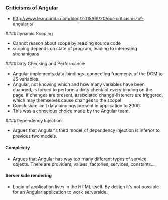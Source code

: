 ### Criticisms of Angular

- http://www.leanpanda.com/blog/2015/09/20/our-criticisms-of-angularjs/

####Dynamic Scoping

- Cannot reason about scope by reading source code
- scoping depends on state of program, leading to interesting shenanigans

####Dirty Checking and Performance

- Angular implements data-bindings, connecting fragments of the DOM to JS variables.
- Angular, not knowing which and how many variables have been changed, is forced to perform a dirty check of every binding on the page. If changes are present, associated change-listeners are triggered, which may themselves cause changes to the scope!
- Conclusion: limit data bindings present in application to 2000.
- This was a [conscious choice](http://stackoverflow.com/questions/9682092/angularjs-how-does-databinding-work/9693933#9693933) made by the Angular team.

####Dependency Injection

- Argues that Angular's third model of dependency injection is inferior to previous two models.

#### Complexity

- Argues that Angular has way too many different types of [service](https://docs.angularjs.org/guide/providers) objects. There are providers, values, factories, services, constants...

#### Server side rendering 

- Login of application lives in the HTML itself. By design it's not possible for an Angular application to work serverside.

